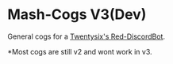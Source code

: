 # Mash-Cogs V3(Dev)
General cogs for a [Twentysix's Red-DiscordBot](https://github.com/Twentysix26/Red-DiscordBot).

*Most cogs are still v2 and wont work in v3.
